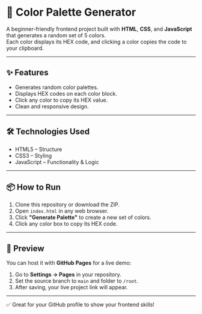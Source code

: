 # 🎨 Color Palette Generator

A beginner-friendly frontend project built with **HTML**, **CSS**, and **JavaScript** that generates a random set of 5 colors.  
Each color displays its HEX code, and clicking a color copies the code to your clipboard.

---

## ✨ Features
- Generates random color palettes.
- Displays HEX codes on each color block.
- Click any color to copy its HEX value.
- Clean and responsive design.

---

## 🛠️ Technologies Used
- HTML5 – Structure
- CSS3 – Styling
- JavaScript – Functionality & Logic

---

## 📦 How to Run
1. Clone this repository or download the ZIP.
2. Open `index.html` in any web browser.
3. Click **"Generate Palette"** to create a new set of colors.
4. Click any color box to copy its HEX code.

---

## 📸 Preview
You can host it with **GitHub Pages** for a live demo:

1. Go to **Settings → Pages** in your repository.
2. Set the source branch to `main` and folder to `/root`.
3. After saving, your live project link will appear.

---

✅ Great for your GitHub profile to show your frontend skills!
